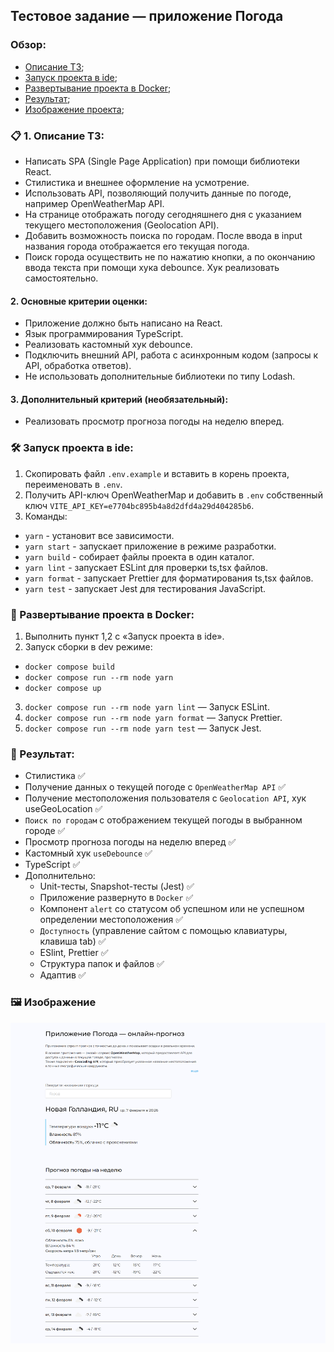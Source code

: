 ## Тестовое задание — приложение Погода

### Обзор:
+ [Описание ТЗ](#descr-task);
+ [Запуск проекта в ide](#start);
+ [Развертывание проекта в Docker](#docker);
+ [Результат](#result);
+ [Изображение проекта](#image);

### <a name="descr-task"></a> 📋 1. Описание ТЗ:
 + Написать SPA (Single Page Application) при помощи библиотеки React.
 + Стилистика и внешнее оформление на усмотрение.
 + Использовать API, позволяющий получить данные по погоде, например OpenWeatherMap API.
 + На странице отображать погоду сегодняшнего дня с указанием текущего местоположения (Geolocation API).
 + Добавить возможность поиска по городам. После ввода в input названия города отображается его текущая погода.
 + Поиск города осуществить не по нажатию кнопки, а по окончанию ввода текста при помощи хука debounce. Хук реализовать самостоятельно.

 #### 2. Основные критерии оценки:
  + Приложение должно быть написано на React.
  +	Язык программирования TypeScript.
  + Реализовать кастомный хук debounce.
  + Подключить внешний API, работа с асинхронным кодом (запросы к API, обработка ответов).
  + Не использовать дополнительные библиотеки по типу Lodash.

#### 3. Дополнительный критерий (необязательный):
  + Реализовать просмотр прогноза погоды на неделю вперед.


### <a name="start"></a> 🛠️ Запуск проекта в ide:

1. Скопировать файл `.env.example` и вставить в корень проекта, переименовать в `.env`.
2. Получить API-ключ OpenWeatherMap и добавить в `.env` собственный ключ `VITE_API_KEY=e7704bc895b4a8d2dfd4a29d404285b6`.
3. Команды:
  + `yarn` - установит все зависимости.
  + `yarn start` - запускает приложение в режиме разработки.
  + `yarn build` - собирает файлы проекта в один каталог.
  + `yarn lint` - запускает ESLint для проверки ts,tsx файлов.
  + `yarn format` - запускает Prettier для форматирования ts,tsx файлов.
  + `yarn test` - запускает Jest для тестирования JavaScript.

### <a name="docker"></a> 🐳 Развертывание проекта в Docker:

1. Выполнить пункт 1,2 с «Запуск проекта в ide».
2. Запуск сборки в dev режиме:
  + `docker compose build`
  + `docker compose run --rm node yarn`
  + `docker compose up`
3. `docker compose run --rm node yarn lint` — Запуск ESLint.
4. `docker compose run --rm node yarn format` — Запуск Prettier.
5. `docker compose run --rm node yarn test` — Запуск Jest.

### <a name="result"></a> 🎉 Результат:
  + Стилистика ✅
  + Получение данных о текущей погоде с `OpenWeatherMap API` ✅
  + Получение местоположения пользователя с `Geolocation API`, хук useGeoLocation ✅
  + `Поиск по городам` с отображением текущей погоды в выбранном городе ✅
  + Просмотр прогноза погоды на неделю вперед ✅
  + Кастомный хук `useDebounce` ✅
  + TypeScript ✅
  + Дополнительно:
    + Unit-тесты, Snapshot-тесты (Jest) ✅
    + Приложение развернуто в `Docker` ✅
    + Компонент `alert` со статусом об успешном или не успешном определении местоположения ✅
    + `Доступность` (управление сайтом с помощью клавиатуры, клавиша tab) ✅
    + ESlint, Prettier ✅
    + Структура папок и файлов ✅
    + Адаптив ✅


### <a name="image"></a> 🖼️ Изображение
<p align="center">
  <img src="https://github.com/AlexDyatlov/weather-app/blob/main/public/interface.png">
</p>
